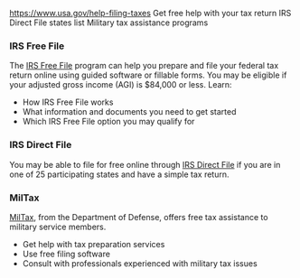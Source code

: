 

https://www.usa.gov/help-filing-taxes
Get free help with your tax return
IRS Direct File states list
Military tax assistance programs

### **IRS Free File**

The
[IRS Free File](https://www.irs.gov/filing/free-file-do-your-federal-taxes-for-free)
program can help you prepare and file your federal tax return online using guided software or fillable forms. You may be eligible if your adjusted gross income (AGI) is $84,000 or less. Learn:

* How IRS Free File works
* What information and documents you need to get started
* Which IRS Free File option you may qualify for

### IRS Direct File

You may be able to file for free online through
[IRS Direct File](https://directfile.irs.gov/)
if you are in one of 25 participating states and have a simple tax return.

### **MilTax**

[MilTax](https://www.militaryonesource.mil/financial-legal/taxes/miltax-military-tax-services/),
from the Department of Defense, offers free tax assistance to military service members.

* Get help with tax preparation services
* Use free filing software
* Consult with professionals experienced with military tax issues
